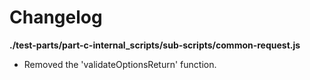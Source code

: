 # Changelog

**./test-parts/part-c-internal_scripts/sub-scripts/common-request.js**
* Removed the 'validateOptionsReturn' function.
